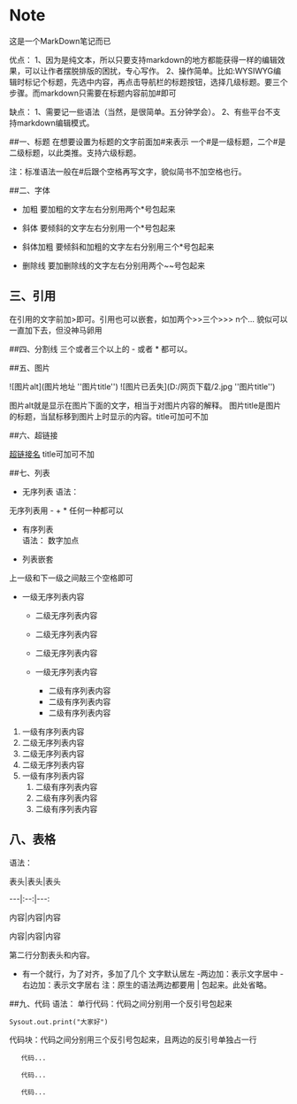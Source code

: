 # Note
这是一个MarkDown笔记而已

优点：
1、因为是纯文本，所以只要支持markdown的地方都能获得一样的编辑效果，可以让作者摆脱排版的困扰，专心写作。
2、操作简单。比如:WYSIWYG编辑时标记个标题，先选中内容，再点击导航栏的标题按钮，选择几级标题。要三个步骤。而markdown只需要在标题内容前加#即可

缺点：
1、需要记一些语法（当然，是很简单。五分钟学会）。
2、有些平台不支持markdown编辑模式。

##一、标题
在想要设置为标题的文字前面加#来表示
一个#是一级标题，二个#是二级标题，以此类推。支持六级标题。

注：标准语法一般在#后跟个空格再写文字，貌似简书不加空格也行。

##二、字体
- 加粗
要加粗的文字左右分别用两个*号包起来

* 斜体
要倾斜的文字左右分别用一个*号包起来

* 斜体加粗
要倾斜和加粗的文字左右分别用三个*号包起来

+ 删除线
要加删除线的文字左右分别用两个~~号包起来

## 三、引用

在引用的文字前加>即可。引用也可以嵌套，如加两个>>三个>>>
n个...
貌似可以一直加下去，但没神马卵用

##四、分割线
三个或者三个以上的 - 或者 * 都可以。

##五、图片

![图片alt](图片地址 ''图片title'')
![图片已丢失](D:/网页下载/2.jpg ''图片title'')

图片alt就是显示在图片下面的文字，相当于对图片内容的解释。
图片title是图片的标题，当鼠标移到图片上时显示的内容。title可加可不加

##六、超链接

[超链接名](超链接地址 "超链接title")
title可加可不加

##七、列表
- 无序列表
语法：

无序列表用 - + * 任何一种都可以

- 有序列表    
语法：
数字加点

- 列表嵌套

上一级和下一级之间敲三个空格即可

- 一级无序列表内容

  - 二级无序列表内容
  - 二级无序列表内容
  - 二级无序列表内容
  - 一级无序列表内容

     - 二级有序列表内容
     - 二级有序列表内容
     - 二级有序列表内容
    
1.  一级有序列表内容
   1. 二级无序列表内容
   2. 二级无序列表内容
   3. 二级无序列表内容
2. 一级有序列表内容
   1. 二级有序列表内容
   2. 二级有序列表内容
   3. 二级有序列表内容

## 八、表格
语法：

表头|表头|表头

---|:--:|---:

内容|内容|内容

内容|内容|内容
 

第二行分割表头和内容。
- 有一个就行，为了对齐，多加了几个
文字默认居左
-两边加：表示文字居中
-右边加：表示文字居右
注：原生的语法两边都要用 | 包起来。此处省略。

##九、代码
  语法：
  单行代码：代码之间分别用一个反引号包起来
  
  `Sysout.out.print("大家好")`
  
  代码块：代码之间分别用三个反引号包起来，且两边的反引号单独占一行
  
 ``` 
    代码...

    代码...

    代码...
 ```
